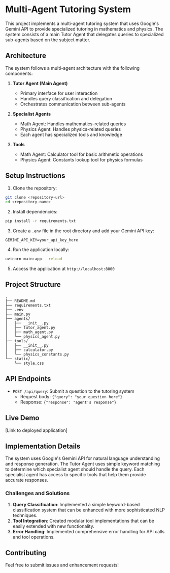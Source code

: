 # Multi-Agent Tutoring System

This project implements a multi-agent tutoring system that uses Google's Gemini API to provide specialized tutoring in mathematics and physics. The system consists of a main Tutor Agent that delegates queries to specialized sub-agents based on the subject matter.

## Architecture

The system follows a multi-agent architecture with the following components:

1. **Tutor Agent (Main Agent)**
   - Primary interface for user interaction
   - Handles query classification and delegation
   - Orchestrates communication between sub-agents

2. **Specialist Agents**
   - Math Agent: Handles mathematics-related queries
   - Physics Agent: Handles physics-related queries
   - Each agent has specialized tools and knowledge

3. **Tools**
   - Math Agent: Calculator tool for basic arithmetic operations
   - Physics Agent: Constants lookup tool for physics formulas

## Setup Instructions

1. Clone the repository:
```bash
git clone <repository-url>
cd <repository-name>
```

2. Install dependencies:
```bash
pip install -r requirements.txt
```

3. Create a `.env` file in the root directory and add your Gemini API key:
```
GEMINI_API_KEY=your_api_key_here
```

4. Run the application locally:
```bash
uvicorn main:app --reload
```

5. Access the application at `http://localhost:8000`

## Project Structure

```
.
├── README.md
├── requirements.txt
├── .env
├── main.py
├── agents/
│   ├── __init__.py
│   ├── tutor_agent.py
│   ├── math_agent.py
│   └── physics_agent.py
├── tools/
│   ├── __init__.py
│   ├── calculator.py
│   └── physics_constants.py
└── static/
    └── style.css
```

## API Endpoints

- `POST /api/query`: Submit a question to the tutoring system
  - Request body: `{"query": "your question here"}`
  - Response: `{"response": "agent's response"}`

## Live Demo

[Link to deployed application]

## Implementation Details

The system uses Google's Gemini API for natural language understanding and response generation. The Tutor Agent uses simple keyword matching to determine which specialist agent should handle the query. Each specialist agent has access to specific tools that help them provide accurate responses.

### Challenges and Solutions

1. **Query Classification**: Implemented a simple keyword-based classification system that can be enhanced with more sophisticated NLP techniques.
2. **Tool Integration**: Created modular tool implementations that can be easily extended with new functionality.
3. **Error Handling**: Implemented comprehensive error handling for API calls and tool operations.

## Contributing

Feel free to submit issues and enhancement requests! 